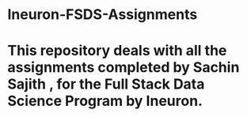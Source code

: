 # Ineuron-FSDS-Assignments
# This repository deals with all the assignments completed by Sachin Sajith , for the Full Stack Data Science Program by Ineuron.
